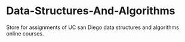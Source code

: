# Data-Structures-And-Algorithms
Store for assignments of UC san Diego data structures and algorithms online courses.
